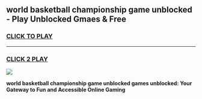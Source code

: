 
## world basketball championship game unblocked - Play Unblocked Gmaes & Free
<h3>
<a href="https://news.freeplayer.one?title=world_basketball_championship_game_unblocked&ref=16F">CLICK TO PLAY</a></h3>
<hr>

<h3>
<a href="https://news.freeplayer.one?title=world_basketball_championship_game_unblocked&ref=16F">CLICK 2 PLAY</a>
  
</h3>

<a href="https://news.freeplayer.one?title=world_basketball_championship_game_unblocked&ref=16F/"><img src="https://clearcache.store/games.png"></a>


**world basketball championship game unblocked games unblocked: Your Gateway to Fun and Accessible Online Gaming**

